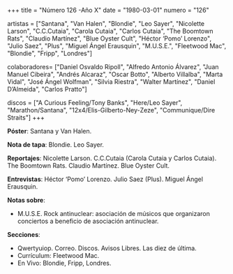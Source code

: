 +++
title = "Número 126 -Año X"
date = "1980-03-01"
numero = "126"

artistas = ["Santana", "Van Halen", "Blondie", "Leo Sayer", "Nicolette Larson", "C.C.Cutaia", "Carola Cutaia", "Carlos Cutaia", "The Boomtown Rats", "Claudio Martínez", "Blue Oyster Cult", "Héctor ‘Pomo’ Lorenzo", "Julio Saez", "Plus", "Miguel Ángel Erausquin", "M.U.S.E.", "Fleetwood Mac", "Blondie", "Fripp", "Londres"] 

colaboradores= ["Daniel Osvaldo Ripoll", "Alfredo Antonio Álvarez", "Juan Manuel Cibeira", "Andrés Alcaraz", "Oscar Botto", "Alberto Villalba", "Marta Vidal", "José Ángel Wolfman", "Silvia Riestra", "Walter Martínez", "Daniel D’Almeida", "Carlos Pratto"]

discos = ["A Curious Feeling/Tony Banks", "Here/Leo Sayer", "Marathon/Santana", "12x4/Elis-Gilberto-Ney-Zeze", "Communique/Dire Straits"]
+++

**Póster**: Santana y Van Halen.

**Nota de tapa**: Blondie. Leo Sayer.

**Reportajes**: Nicolette Larson. C.C.Cutaia (Carola Cutaia y Carlos Cutaia). The Boomtown Rats. Claudio Martínez. Blue Oyster Cult.

**Entrevistas**: Héctor ‘Pomo’ Lorenzo. Julio Saez (Plus). Miguel Ángel Erausquin.

**Notas sobre**:

- M.U.S.E. Rock antinuclear: asociación de músicos que organizaron conciertos a beneficio de asociación antinuclear.

**Secciones**:

- Qwertyuiop. Correo. Discos. Avisos Libres. Las diez de última.
- Currículum: Fleetwood Mac.
- En Vivo: Blondie, Fripp, Londres.
